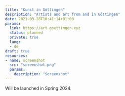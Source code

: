 ```yaml
---
title: "Kunst in Göttingen"
description: "Artists and art from and in Göttingen"
date: 2021-03-28T10:41:14+01:00
params:
  link: https://art.goettingen.xyz
  status: planned
  private: true
  lang:
  - de
draft: true
resources:
- name: screenshot
  src: "screenshot.png"
  params:
    description: "Screenshot"
---
```

Will be launched in Spring 2024.
